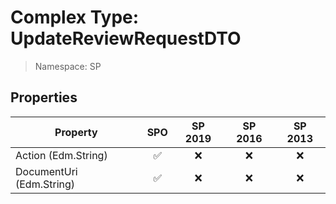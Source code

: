 # Complex Type: UpdateReviewRequestDTO

> Namespace: SP

## Properties

Property | SPO | SP 2019 | SP 2016 | SP 2013
----------|:---:|:-------:|:-------:|:-------:
Action (Edm.String) | ✅ | ❌ | ❌ | ❌
DocumentUri (Edm.String) | ✅ | ❌ | ❌ | ❌